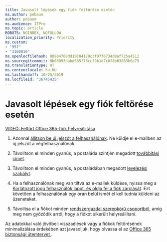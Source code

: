 ```yaml
---
title: Javasolt lépések egy fiók feltörése esetén
ms.author: pebaum
author: pebaum
ms.audience: ITPro
ms.topic: article
ROBOTS: NOINDEX, NOFOLLOW
localization_priority: Priority
ms.custom:
- "957"
- "3100016"
ms.openlocfilehash: 08904708dd19104179c3f97f6734d8af725a4512
ms.sourcegitcommit: 0b06093dabd685f76cc39b1d7c0f8b03883b6e79
ms.translationtype: HT
ms.contentlocale: hu-HU
ms.lasthandoff: 10/25/2019
ms.locfileid: "36745435"
---
```

# <a name="recommended-steps-to-take-if-an-account-is-compromised"></a>Javasolt lépések egy fiók feltörése esetén

[VIDEÓ: Feltört Office 365-fiók helyreállítása](https://www.microsoft.com/videoplayer/embed/RE2jvOb?pid=ocpVideo0-innerdiv-oneplayer&amp;postJsllMsg=true&amp;maskLevel=20&amp;autoplay=true)
  
1. Azonnal [állítson be új jelszót a felhasználónak](https://docs.microsoft.com/office365/admin/add-users/reset-passwords). Ne küldje el e-mailben az új jelszót a végfelhasználónak.

2. Távolítson el minden gyanús, a postaláda szintjén megadott [továbbítási címet](https://docs.microsoft.com/office365/admin/email/configure-email-forwarding).

3. Távolítson el minden gyanús, a postaládában megadott [levelezési szabályt](https://support.office.com/article/1433E3A0-7FB0-4999-B536-50E05CB67FED).

4. Ha a felhasználónak meg van tiltva az e-mailek küldése, nyissa meg a [Korlátozott jogú felhasználók lapot, és oldja fel a fiók zárolását](https://protection.office.com/?hash=/restrictedusers). Ezt követően a felhasználónak egy órán belül ismét el kell tudnia küldeni az üzeneteket.

5. Távolítsa el a fiókot minden [rendszergazdai szerepkörű csoportból](https://docs.microsoft.com//office365/admin/add-users/assign-admin-roles), amíg meg nem győződik arról, hogy a fiókot sikerült helyreállítani.

Az adatokkal való jövőbeli visszaélések vagy a fiókok feltörésének minimalizálása érdekében azt javasoljuk, hogy olvassa el az [Office 365 biztonsági ütemtervet ](https://docs.microsoft.com//office365/securitycompliance/security-roadmap).
  
